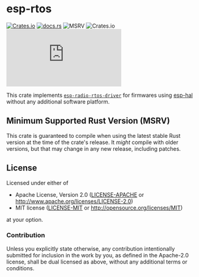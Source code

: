 # esp-rtos

[![Crates.io](https://img.shields.io/crates/v/esp-rtos?labelColor=1C2C2E&color=C96329&logo=Rust&style=flat-square)](https://crates.io/crates/esp-rtos)
[![docs.rs](https://img.shields.io/docsrs/esp-rtos?labelColor=1C2C2E&color=C96329&logo=rust&style=flat-square)](https://docs.espressif.com/projects/rust/esp-rtos/latest/)
![MSRV](https://img.shields.io/badge/MSRV-1.86.0-blue?labelColor=1C2C2E&style=flat-square)
![Crates.io](https://img.shields.io/crates/l/esp-rtos?labelColor=1C2C2E&style=flat-square)
[![Matrix](https://img.shields.io/matrix/esp-rs:matrix.org?label=join%20matrix&labelColor=1C2C2E&color=BEC5C9&logo=matrix&style=flat-square)](https://matrix.to/#/#esp-rs:matrix.org)

This crate implements [`esp-radio-rtos-driver`](https://crates.io/crates/esp-radio-rtos-driver) for firmwares using [esp-hal](https://crates.io/crates/esp-hal) without any additional software platform.

## Minimum Supported Rust Version (MSRV)

This crate is guaranteed to compile when using the latest stable Rust version at the time of the crate's release. It _might_ compile with older versions, but that may change in any new release, including patches.

## License

Licensed under either of

- Apache License, Version 2.0 ([LICENSE-APACHE](../LICENSE-APACHE) or
  http://www.apache.org/licenses/LICENSE-2.0)
- MIT license ([LICENSE-MIT](../LICENSE-MIT) or http://opensource.org/licenses/MIT)

at your option.

### Contribution

Unless you explicitly state otherwise, any contribution intentionally submitted for inclusion in the
work by you, as defined in the Apache-2.0 license, shall be dual licensed as above, without any
additional terms or conditions.
